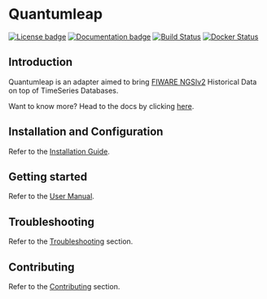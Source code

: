 # Quantumleap

[![License badge](https://img.shields.io/badge/license-MIT-blue.svg)](https://opensource.org/licenses/MIT)
[![Documentation badge](https://img.shields.io/badge/docs-latest-yellow.svg)](https://smartsdk.github.io/ngsi-timeseries-api/)
[![Build Status](https://travis-ci.org/smartsdk/ngsi-timeseries-api.svg?branch=master)](https://travis-ci.org/smartsdk/ngsi-timeseries-api)
[![Docker Status](https://img.shields.io/docker/pulls/smartsdk/quantumleap.svg)](https://hub.docker.com/r/smartsdk/quantumleap/)

## Introduction

Quantumleap is an adapter aimed to bring [FIWARE NGSIv2](http://docs.orioncontextbroker.apiary.io/#) Historical Data on top of TimeSeries Databases.

Want to know more? Head to the docs by clicking [here](https://smartsdk.github.io/ngsi-timeseries-api/).

## Installation and Configuration

Refer to the [Installation Guide]().

## Getting started

Refer to the [User Manual]().

## Troubleshooting

Refer to the [Troubleshooting]() section.

## Contributing

Refer to the [Contributing]() section.
